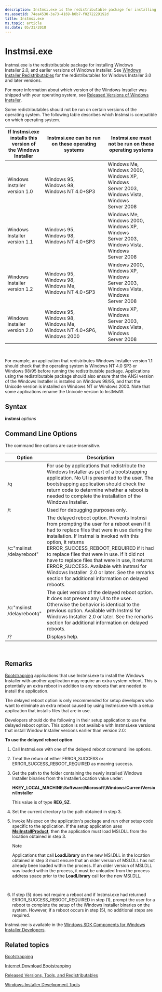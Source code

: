 ```yaml
---
description: Instmsi.exe is the redistributable package for installing Windows Installer&\#160;2.0, and earlier versions of Windows Installer. See Windows Installer Redistributables for the redistributables for Windows Installer&\#160;3.0 and later versions.
ms.assetid: 74ea4530-3a73-4169-b0b7-f0272229192d
title: Instmsi.exe
ms.topic: article
ms.date: 05/31/2018
---
```


# Instmsi.exe

Instmsi.exe is the redistributable package for installing Windows Installer 2.0, and earlier versions of Windows Installer. See [Windows Installer Redistributables](windows-installer-redistributables.md) for the redistributables for Windows Installer 3.0 and later versions.

For more information about which version of the Windows Installer was shipped with your operating system, see [Released Versions of Windows Installer](released-versions-of-windows-installer.md).

Some redistributables should not be run on certain versions of the operating system. The following table describes which Instmsi is compatible on which operating system.



| If Instmsi.exe installs this version of the Windows Installer | Instmsi.exe can be run on these operating systems                    | Instmsi.exe must not be run on these operating systems                                        |
|---------------------------------------------------------------|----------------------------------------------------------------------|-----------------------------------------------------------------------------------------------|
| Windows Installer version 1.0                                 | Windows 95, Windows 98, Windows NT 4.0+SP3                           | Windows Me, Windows 2000, Windows XP, Windows Server 2003, Windows Vista, Windows Server 2008 |
| Windows Installer version 1.1                                 | Windows 95, Windows 98, Windows NT 4.0+SP3                           | Windows Me, Windows 2000, Windows XP, Windows Server 2003, Windows Vista, Windows Server 2008 |
| Windows Installer version 1.2                                 | Windows 95, Windows 98, Windows Me, Windows NT 4.0+SP3               | Windows 2000, Windows XP, Windows Server 2003, Windows Vista, Windows Server 2008             |
| Windows Installer version 2.0                                 | Windows 95, Windows 98, Windows Me, Windows NT 4.0+SP6, Windows 2000 | Windows XP, Windows Server 2003, Windows Vista, Windows Server 2008                           |



 

For example, an application that redistributes Windows Installer version 1.1 should check that the operating system is Windows NT 4.0 SP3 or Windows 98/95 before running the redistributable package. Applications using the redistributable package should also ensure that the ANSI version of the Windows Installer is installed on Windows 98/95, and that the Unicode version is installed on Windows NT or Windows 2000. Note that some applications rename the Unicode version to InstMsiW.

## Syntax

**instmsi** *options*

## Command Line Options

The command line options are case-insensitive.



| Option                     | Description                                                                                                                                                                                                                                                                                                                                                                                                                                                                                                                |
|----------------------------|----------------------------------------------------------------------------------------------------------------------------------------------------------------------------------------------------------------------------------------------------------------------------------------------------------------------------------------------------------------------------------------------------------------------------------------------------------------------------------------------------------------------------|
| /q                         | For use by applications that redistribute the Windows Installer as part of a bootstrapping application. No UI is presented to the user. The bootstrapping application should check the return code to determine whether a reboot is needed to complete the installation of the Windows Installer.                                                                                                                                                                                                                          |
| /t                         | Used for debugging purposes only.                                                                                                                                                                                                                                                                                                                                                                                                                                                                                          |
| /c:"msiinst /delayreboot"  | The delayed reboot option. Prevents Instmsi from prompting the user for a reboot even if it had to replace files that were in use during the installation. If Instmsi is invoked with this option, it returns ERROR\_SUCCESS\_REBOOT\_REQUIRED if it had to replace files that were in use. If it did not have to replace files that were in use, it returns ERROR\_SUCCESS. Available with Instmsi for Windows Installer  2.0 or later. See the remarks section for additional information on delayed reboots.<br/> |
| /c:"msiinst /delayrebootq" | The quiet version of the delayed reboot option. It does not present any UI to the user. Otherwise the behavior is identical to the previous option. Available with Instmsi for Windows Installer 2.0 or later. See the remarks section for additional information on delayed reboots.<br/>                                                                                                                                                                                                                           |
| /?                         | Displays help.                                                                                                                                                                                                                                                                                                                                                                                                                                                                                                             |



 

## Remarks

[Bootstrapping](bootstrapping.md) applications that use Instmsi.exe to install the Windows Installer with another application may require an extra system reboot. This is potentially an extra reboot in addition to any reboots that are needed to install the application.

The delayed reboot option is only recommended for setup developers who want to eliminate an extra reboot caused by using Instmsi.exe with a setup application that installs files that are in use.

Developers should do the following in their setup application to use the delayed reboot option. This option is not available with Instmsi.exe versions that install Window Installer versions earlier than version 2.0:

**To use the delayed reboot option**

1.  Call Instmsi.exe with one of the delayed reboot command line options.
2.  Treat the return of either ERROR\_SUCCESS or ERROR\_SUCCESS\_REBOOT\_REQUIRED as meaning success.
3.  Get the path to the folder containing the newly installed Windows Installer binaries from the InstallerLocation value under:

    **HKEY\_LOCAL\_MACHINE**\\**Software**\\**Microsoft**\\**Windows**\\**CurrentVersion**\\**Installer**

    This value is of type **REG\_SZ**.

4.  Set the current directory to the path obtained in step 3.
5.  Invoke Msiexec on the application's package and run other setup code specific to the application. If the setup application uses [**MsiInstallProduct**](/windows/desktop/api/Msi/nf-msi-msiinstallproducta), then the application must load MSI.DLL from the location obtained in step 3.
    > [!Note]  
    > Applications that call **LoadLibrary** on the new MSI.DLL in the location obtained in step 3 must ensure that an older version of MSI.DLL has not already been loaded within the process. If an older version of MSI.DLL was loaded within the process, it must be unloaded from the process address space prior to the **LoadLibrary** call for the new MSI.DLL.

     

6.  If step (5) does not require a reboot and if Instmsi.exe had returned ERROR\_SUCCESS\_REBOOT\_REQUIRED in step (1), prompt the user for a reboot to complete the setup of the Windows Installer binaries on the system. However, if a reboot occurs in step (5), no additional steps are required.

Instmsi.exe is available in the [Windows SDK Components for Windows Installer Developers](platform-sdk-components-for-windows-installer-developers.md).

## Related topics

<dl> <dt>

[Bootstrapping](bootstrapping.md)
</dt> <dt>

[Internet Download Bootstrapping](internet-download-bootstrapping.md)
</dt> <dt>

[Released Versions, Tools, and Redistributables](released-versions-tools-and-redistributables.md)
</dt> <dt>

[Windows Installer Development Tools](windows-installer-development-tools.md)
</dt> </dl>

 

 




